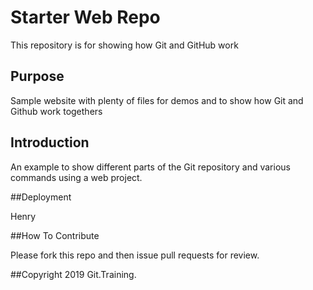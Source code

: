 # Starter Web Repo

This repository is for showing how Git and GitHub work

## Purpose

Sample website with plenty of files for demos and to show how Git and Github work togethers

## Introduction

An example to show different parts of the Git repository and various commands using a web project.

##Deployment

Henry

##How To Contribute

Please fork this repo and then issue pull requests for review.

##Copyright
2019 Git.Training.